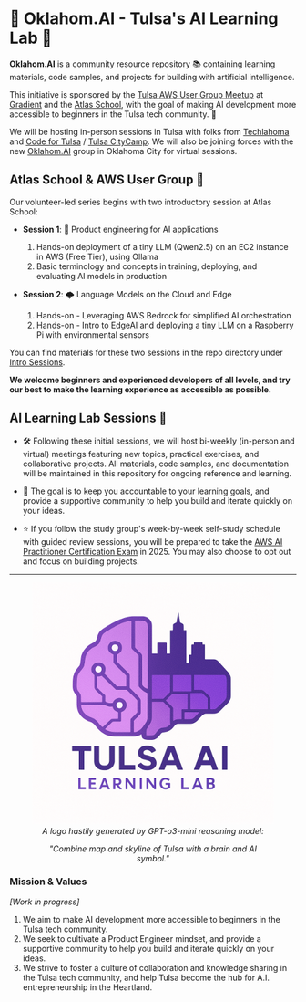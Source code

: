 # 🧠 Oklahom.AI - Tulsa's AI Learning Lab 🤖

**Oklahom.AI** is a community resource repository 📚 containing learning materials, code samples, and projects for building with artificial intelligence. 

This initiative is sponsored by the [Tulsa AWS User Group Meetup](https://www.meetup.com/tulsa-aws) at [Gradient](https://www.joingradient.com/) and the [Atlas School](https://www.atlasschool.com/), with the goal of making AI development more accessible to beginners in the Tulsa tech community. 🌟

We will be hosting in-person sessions in Tulsa with folks from [Techlahoma](https://www.techlahoma.org/) and [Code for Tulsa](https://github.com/codefortulsa) / [Tulsa CityCamp](https://citycamp.com/). We will also be joining forces with the new [Oklahom.AI](https://oklahom.ai/) group in Oklahoma City for virtual sessions. 


## Atlas School & AWS User Group 🤝

Our volunteer-led series begins with two introductory session at Atlas School:

- **Session 1**: 🚀 Product engineering for AI applications
    1. Hands-on deployment of a tiny LLM (Qwen2.5) on an EC2 instance in AWS (Free Tier), using Ollama
    2. Basic terminology and concepts in training, deploying, and evaluating AI models in production

- **Session 2**: 🌩️ Language Models on the Cloud and Edge
    1. Hands-on - Leveraging AWS Bedrock for simplified AI orchestration
    2. Hands-on - Intro to EdgeAI and deploying a tiny LLM on a Raspberry Pi with environmental sensors

You can find materials for these two sessions in the repo directory under [Intro Sessions](/Intro%20Sessions).

**We welcome beginners and experienced developers of all levels, and try our best to make the learning experience as accessible as possible.** 

## AI Learning Lab Sessions 🧬

* 🛠️  Following these initial sessions, we will host bi-weekly (in-person and virtual) meetings featuring new topics, practical exercises, and collaborative projects. All materials, code samples, and documentation will be maintained in this repository for ongoing reference and learning. 

* 🚀  The goal is to keep you accountable to your learning goals, and provide a supportive community to help you build and iterate quickly on your ideas. 

* ⭐  If you follow the study group's week-by-week self-study schedule with guided review sessions, you will be prepared to take the [AWS AI Practitioner Certification Exam](https://www.geeksforgeeks.org/aws-certified-ai-practitioner-aif-c01/) in 2025. You may also choose to opt out and focus on building projects.

---

<div align="center">
<figure>
  <img src="./assets/images/Tulsa%20AI%20Learning%20Lab%20logo.png" alt="Tulsa AI Learning Lab Logo" width="450">
  <br>
  <figcaption><em>A logo hastily generated by GPT-o3-mini reasoning model: 
  <p>"Combine map and skyline of Tulsa with a brain and AI symbol."</p></em></figcaption>
</figure>
</div>


### Mission & Values
_[Work in progress]_

1. We aim to make AI development more accessible to beginners in the Tulsa tech community.
2. We seek to cultivate a Product Engineer mindset, and provide a supportive community to help you build and iterate quickly on your ideas.
3. We strive to foster a culture of collaboration and knowledge sharing in the Tulsa tech community, and help Tulsa become the hub for A.I. entrepreneurship in the Heartland.